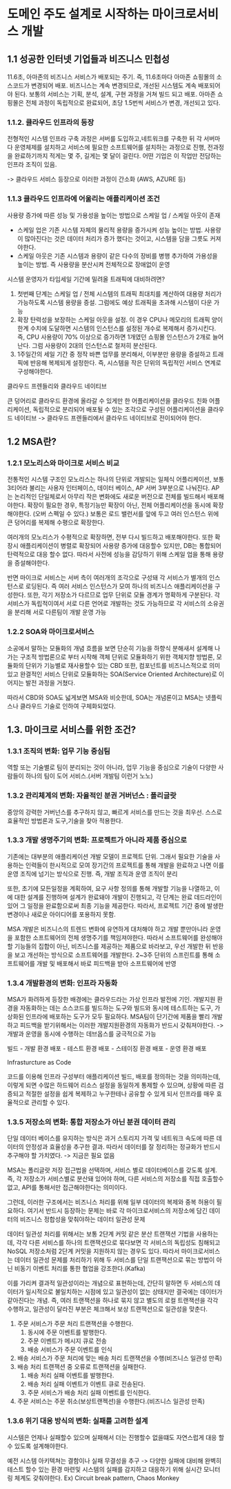 # 도메인 주도 설계로 시작하는 마이크로서비스 개발

## 1.1 성공한 인터넷 기업들과 비즈니스 민첩성

11.6초, 아마존의 비즈니스 서비스가 배포되는 주기. 즉, 11.6초마다 아마존 쇼핑몰의 소스코드가 변경되어 배포. 비즈니스는 계속 변경되므로, 개선된 시스템도 계속 배포되어야 된다. 보통의 서비스는 기획, 분석, 설계, 구현 과정을 거쳐 빌드 되고 배포. 아마존 쇼핑몰은 전체 과정이 독립적으로 완료되어, 초당 1.5번씩 서비스가 변경, 개선되고 있다. 

### 1.1.2. 클라우드 인프라의 등장

전형적인 시스템 인프라 구축 과정은 서버를 도입하고,네트워크를 구축한 뒤 각 서버마다 운영체제를 설치하고 서비스에 필요한 소프트웨어를 설치하는 과정으로 진행, 전과정을 완료하기까지 적게는 몇 주, 길게는 몇 달이 걸린다. 어떤 기업은 이 작업만 전담하는 인프라 조직이 있음. 

\-> 클라우드 서비스 등장으로 이러한 과정이 간소화 (AWS, AZURE 등)

### 1.1.3 클라우드 인프라에 어울리는 애플리케이션 조건

사용량 증가에 따른 성능 및 가용성을 높이는 방법으로 스케일 업 / 스케일 아웃이 존재

* 스케일 업은 기존 시스템 자체의 물리적 용량을 증가시켜 성능 높이는 방법. 사용량이 많아진다는 것은 데이터 처리가 증가 했다는 것이고, 시스템을 담을 그릇도 커져야한다.
* 스케일 아웃은 기존 시스템과 용량이 같은 다수의 장비를 병행 추가하여 가용성을 높이는 방법. 즉 사용량을 분산시켜 전체적으로 장애없이 운영

시스템 운영자가 타임세일 기간에 밀려올 트래픽에 대비하려면?

1. 첫번째 단계는 스케일 업 / 전체 시스템의 트래픽 최대치를 계산하여 대용량 처리가 가능하도록 시스템 용량을 증설. 그럼에도 예상 트래픽을 초과해 시스템이 다운 가능
2. 확장 탄력성을 보장하는 스케일 아웃을 설정. 이 경우 CPU나 메모리의 트래픽 양이 한계 수치에 도달하면 시스템의 인스턴스를 설정된 개수로 복제해서 증가시킨다. 즉, CPU 사용량이 70% 이상으로 증가하면 1개였던 쇼핑몰 인스턴스가 2개로 늘어난다. 그럼 사용량이 2대의 인스턴스로 철저히 분산된다. 
3. 1주일간의 세일 기간 중 정작 바쁜 업무를 분리해서, 이부분만 용량을 증설하고 트래픽에 반응해 복제되게 설정한다. 즉, 시스템을 작은 단위의 독립적인 서비스 연계로 구성해야한다. 

클라우드 프렌들리와 클라우드 네이티브

큰 덩어리로 클라우드 환경에 올라갈 수 있게만 한 어플리케이션을 클라우드 친화 어플리케이션, 독립적으로 분리되어 배포될 수 있는 조각으로 구성된 어플리케이션을 클라우드 네이티브 -> 클라우드 프렌들리에서 클라우드 네이티브로 전이되어야 한다.

## 1.2 MSA란?

### 1.2.1 모노리스와 마이크로 서비스 비교

전통적인 시스템 구조인 모노리스는 하나의 단위로 개발되는 일체식 어플리케이션, 보통 3티어라 불리는 사용자 인터페이스, 데이터 베이스, AP 서버 3부분으로 나눠진다. AP 는 논리적인 단일체로서 아무리 작은 변화에도 새로운 버전으로 전체를 빌드해서 배포해야한다. 확장이 필요한 경우, 특정기능만 확장이 아닌, 전체 어플리케이션을 동시에 확장해야한다. (오버 스펙일 수 있다.) 보통은 로드 밸런서를 앞에 두고 여러 인스턴스 위에 큰 덩어리를 복제해 수평으로 확장한다.

여러개의 모노리스가 수평적으로 확장하면, 전부 다시 빌드하고 배포해야한다. 또한 확장시 애플리케이션이 병렬로 확장되어 사용량 증가에 대응할수 있지만, DB는 통합되어 탄력적으로 대응 할수 없다. 따라서 사전에 성능을 감당하기 위해 스케일 업을 통해 용량을 증설해야한다. 

반면 마이크로 서비스는 서버 측이 여러개의 조각으로 구성돼 각 서비스가 별개의 인스턴스로 로딩된다. 즉 여러 서비스 인스턴스가 모여 하나의 비즈니스 애플리케이션을 구성한다. 또한, 각기 저장소가 다르므로 업무 단위로 모듈 경계가 명확하게 구분된다. 각 서비스가 독립적이여서 서로 다른 언어로 개발하는 것도 가능하므로 각 서비스의 소유권을 분리해 서로 다른팀이 개발 운영 가능

### 1.2.2 SOA와 마이크로서비스

소공에서 말하는 모듈화의 개념 흐름을 보면 단순히 기능을 하향식 분해새서 설계해 나가는 구조적 방법론으로 부터 시작해 객체 단위로 모듈화하기 위한 객체지향 방법론, 모듈화의 단위가 기능별로 재사용할수 있는 CBD 또한, 컴포넌트를 비즈니스적으로 의미있고 완결적인 서비스 단위로 모듈화하는 SOA(Service Oriented Architecture)로 이어지는 발전 과정을 거쳤다.

따라서 CBD와 SOA도 넓게보면 MSA와 비슷한데, SOA는 개념론이고 MSA는 넷플릭스나 클라우드 기술로 인하여 구체화되었다.

## 1.3. 마이크로 서비스를 위한 조건?

### 1.3.1 조직의 변화: 업무 기능 중심팀

역할 또는 기술별로 팀이 분리되는 것이 아니라, 업무 기능을 중심으로 기술이 다양한 사람들이 하나의 팀이 도어 서비스.(서버 개발팀 이런거 노노) 

### 1.3.2 관리체계의 변화: 자율적인 분권 거버넌스 : 폴리글랏

중앙의 강력한 거버넌스를 추구하지 않고, 빠르게 서비스를 만드는 것을 최우선. 스스로 효율적인 방법론과 도구,기술을 찾아 적용한다. 

### 1.3.3 개발 생명주기의 변화: 프로젝트가 아니라 제품 중심으로

기존에는 대부분의 애플리케이션 개발 모델이 프로젝트 단위. 그래서 필요한 기술을 사용하는 인력들이 한시적으로 모여 장기간의 프로젝트를 통해 개발을 완료하고 나면 이를 운영 조직에 넘기는 방식으로 진행. 즉, 개발 조직과 운영 조직이 분리

또한, 초기에 모든일정을 계획하여, 요구 사항 정의를 통해 개발할 기능을 나열하고, 이에 대한 설계를 진행하며 설계가 완료돼야 개발이 진행되고, 각 단계는 완료 데드라인이 있어 그 일정을 완료함으로써 최종 기능을 제공한다. 따라서, 프로젝트 기간 중에 발생한 변경이나 새로운 아이디어를 포용하지 못함.

MSA 개발은 비즈니스의 트렌드 변화에 유연하게 대처해야 하고 개발 뿐만아니라 운영을 포함한 소프트웨어의 전체 생명주기를 책임져야한다. 따라서 소프트웨어를 완성해야할 기능들의 집합이 아닌, 비즈니스를 제공하는 제품으로 바라보고, 우선 개발한 뒤 반응을 보고 개선하는 방식으로 소프트웨어를 개발한다. 2\~3주 단위의 스프린트를 통해 소프트웨어를 개발 및 배포해서 바로 피드백을 받아 소프트웨어에 반영

### 1.3.4 개발환경의 변화: 인프라 자동화

MSA가 화려하게 등장한 배경에는 클라우드라는 가상 인프라 발전에 기인. 개발지원 환경을 자동화하는 데는 소스코드를 빌드하는 도구와 빌드와 동시에 테스트하는 도구, 가상화된 인프라에 배포하는 도구가 모두 필요하다. MSA팀이 단기간에 제품을 빨리 개발하고 피드백을 받기위해서는 이러한 개발지원환경의 자동화가 반드시 갖춰져야한다. -> 개발과 운영을 동시에 수행하는 데브옵스를 궁극적으로 가능

빌드 - 개발 환경 배포 - 테스트 환경 배포 - 스테이징 환경 배포 - 운영 환경 배포

Infrasturcture as Code

코드를 이용해 인프라 구성부터 애플리케이션 빌드, 배포를 정의하는 것을 의미하는데, 이렇게 되면 수많은 하드웨어 리소스 설정을 동일하게 통제할 수 있으며, 상황에 따른 검증되고 적절한 설정을 쉽게 복제하고 누구한테나 공유할 수 있게 되서 인프라를 매우 효율적으로 관리할 수 있다.  

### 1.3.5 저장소의 변화: 통합 저장소가 아닌 분권 데이터 관리

단일 데이터 베이스를 유지하는 방식은 과거 스토리지 가격 및 네트워크 속도에 따른 데이터의 안정성과 효율성을 추구한 결과. 따라서 데이터를 잘 정리하는 정규화가 반드시 추구해야 할 가치였다. -> 지금은 필요 없음

MSA는 폴리글랏 저장 접근법을 선택하며, 서비스 별로 데이터베이스를 갖도록 설계. 즉, 각 저장소가 서비스별로 분산돼 있어야 하며, 다른 서비스의 저장소를 직접 호출할수 없고, API를 통해서만 접근해야한다는 의미이다. 

그런데, 이러한 구조에서는 비즈니스 처리를 위해 일부 데이터의 복제와 중복 허용이 필요하다. 여기서 반드시 등장하는 문제는 바로 각 마이크로서비스의 저장소에 담긴 데이터의 비즈니스 정합성을 맞춰야하는 데이터 일관성 문제

데이터 일관성 처리를 위해서는 보통 2단계 커밋 같은 분산 트랜잭션 기법을 사용하는데, 각각 다른 서비스를 하나의 트랜잭션으로 묶다보면 각 서비스의 독립성도 침해되고 NoSQL 저장소처럼 2단계 커밋을 지원하지 않는 경우도 있다. 따라서 마이크로서비스는 데이터 일관성 문제를 처리하기 위해 두 서비스를 단일 트랜잭션으로 묶는 방법이 아닌 비동기 이벤트 처리를 통한 협업을 강조한다.(Kafka)

이를 가리켜 결과적 일관성이라는 개념으로 표현하는데, 간단히 말하면 두 서비스의 데이터가 일시적으로 불일치하는 시점에 있고 일관성이 없는 상태지만 결국에는 데이터가 같아진다는 개념. 즉, 여러 트랜잭션을 하나로 묶지 않고 별도의 로컬 트랜잭션을 각각 수행하고, 일관성이 달라진 부분은 체크해서 보상 트랜잭션으로 일관성을 맞춘다.

1. 주문 서비스가 주문 처리 트랜잭션을 수행한다.
   1. 동시에 주문 이벤트를 발행한다.
   2. 주문 이벤트가 메시지 큐로 전송
   3. 배송 서비스가 주문 이벤트를 인식
2. 배송 서비스가 주문 처리에 맞는 배송 처리 트랜잭션을 수행(비즈니스 일관성 만족)
3. 배송 처리 트랜잭션 중 오류로 트랜잭션을 실패한다.
   1. 배송 처리 실패 이벤트를 발행한다.
   2. 배송 처리 실패 이벤트가 이벤트 큐로 전송된다.
   3. 주문 서비스가 배송 처리 실패 이벤트를 인식한다.
4. 주문 서비스는 주문 취소(보상트랜젝션)을 수행한다.(비즈니스 일관성 만족)

### 1.3.6 위기 대응 방식의 변화: 실패를 고려한 설계

시스템은 언제나 실패할수 있으며 실패해서 더는 진행할수 없을떄도 자연스럽게 대응 할수 있도록 설계해야한다. 

예전 시스템 아키텍쳐는 결함이나 실패 무결성을 추구 -> 다양한 실패에 대비해 완벽히 테스트 할수 있는 환경 마련및 시스템의 실패를 감지하고 대응하기 위해 실시간 모니터링 체계도 갖춰야한다. Ex) Circuit break pattern, Chaos Monkey

